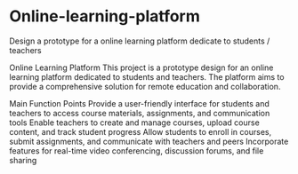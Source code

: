 # Online-learning-platform
Design a prototype for a online learning platform dedicate to students / teachers

Online Learning Platform
This project is a prototype design for an online learning platform dedicated to students and teachers. The platform aims to provide a comprehensive solution for remote education and collaboration.

Main Function Points
Provide a user-friendly interface for students and teachers to access course materials, assignments, and communication tools
Enable teachers to create and manage courses, upload course content, and track student progress
Allow students to enroll in courses, submit assignments, and communicate with teachers and peers
Incorporate features for real-time video conferencing, discussion forums, and file sharing
